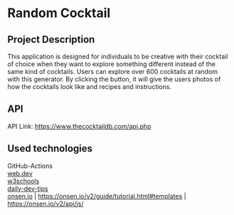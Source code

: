 # Random Cocktail 

## Project Description
This application is designed for individuals to be creative with their cocktail of choice when they want to explore something different instead of the same kind of cocktails. Users can explore over 600 cocktails at random with this generator. By clicking the button, it will give the users photos of how the cocktails look like and recipes and instructions. 

## API
API Link: https://www.thecocktaildb.com/api.php


## Used technologies
GitHub-Actions</br>
[web.dev](https://web.dev/introduction-to-fetch/)</br>
[w3schools](https://www.w3schools.com/html/html_editors.asp)</br>
[daily-dev-tips](https://daily-dev-tips.com/posts/making-a-footer-stick-to-the-bottom-with-css/)</br>
[onsen.io](https://onsen.io/v2/api/js/ons-page.html) | https://onsen.io/v2/guide/tutorial.html#templates | https://onsen.io/v2/api/js/
